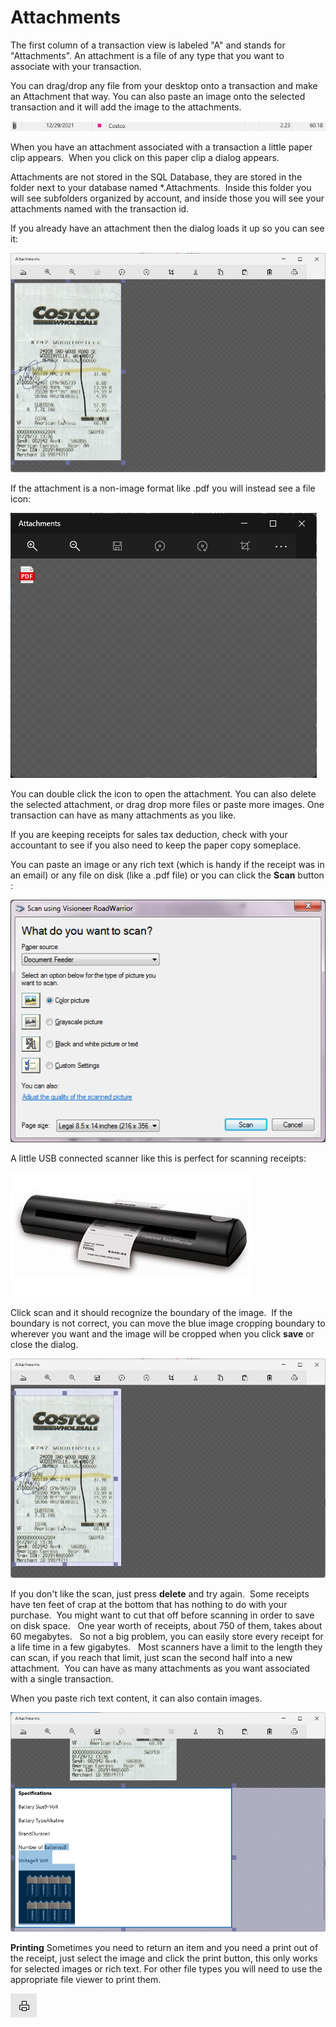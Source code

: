 # Attachments

The first column of a transaction view is labeled "A" and stands for "Attachments".
An attachment is a file of any type that you want to associate with your transaction.

You can drag/drop any file from your desktop onto a transaction and make an Attachment that way.
You can also paste an image onto the selected transaction and it will add the image to the attachments.

![](../Images/Attachments.png)

When you have an attachment associated with a transaction a little paper clip appears.  When you click on this paper clip a dialog appears.

Attachments are not stored in the SQL Database, they are stored in the folder next to your database named *.Attachments.  Inside this folder you will see subfolders organized by account, and inside those you will see your attachments named with the transaction id.

If you already have an attachment then the dialog loads it up so you can see it:

![](../Images/Attachments1.png)

If the attachment is a non-image format like .pdf you will instead see a file icon:

![](../Images/Attachments7.png)

You can double click the icon to open the attachment.  You can also delete the selected attachment, or drag drop more files 
or paste more images.  One transaction can have as many attachments as you like.

If you are keeping receipts for sales tax deduction, check with your accountant to see if you also need to keep the paper copy someplace.

You can paste an image or any rich text (which is handy if the receipt was in an email) or any file on disk (like a .pdf file) or you can click the **Scan**  button :

![](../Images/Attachments2.png)

A little USB connected scanner like this is perfect for scanning receipts:

![](../Images/Attachments3.png)

Click scan and it should recognize the boundary of the image.  If the boundary is not correct, you can move the blue image cropping boundary to wherever you want and the image will be cropped when you click **save**  or close the dialog.

![](../Images/Attachments4.png)

If you don't like the scan, just press **delete** and try again.  Some receipts have ten feet of crap at the bottom that has nothing to do with your purchase.  You might want to cut that off before scanning in order to save on disk space.   One year worth of receipts, about 750 of them, takes about 60 megabytes.   So not a big problem, you can easily store every receipt for a life time in a few gigabytes.   Most scanners have a limit to the length they can scan, if you reach that limit, just scan the second half into a new attachment.  You can have as many attachments as you want associated with a single transaction.

When you paste rich text content, it can also contain images.

![](../Images/Attachments5.png)


**Printing**
Sometimes you need to return an item and you need a print out of the receipt, just select the image and click the print button, this only works for selected images or rich text.  For other file types you will need to use the 
appropriate file viewer to print them.

![](../Images/Attachments6.png)



